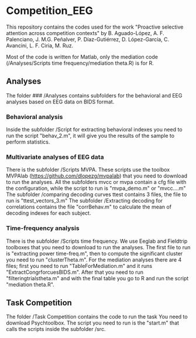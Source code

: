 # Competition_EEG
This repository contains the codes used for the work "Proactive selective attention across competition contexts" by B. Aguado-López, A. F. Palenciano, J. M.G. Peñalver, P. Díaz-Gutiérrez, D. López-García, C. Avancini, L. F. Ciria, M. Ruz. 

Most of the code is written for Matlab, only the mediation code (/Analyses/Scripts time frequency/mediation theta.R) is for R.

 ## Analyses 
 The folder ### /Analyses contains subfolders for the behavioral and EEG analyses based on EEG data on BIDS format.
  ### Behavioral analysis
  Inside the subfolder /Script for extracting behavioral indexes you need to run the script "behav_2.m", it will give you the results of the sample to perform statistics.
  ### Multivariate analyses of EEG data
There is the subfolder /Scripts MVPA. These scripts use the toolbox MVPAlab (https://github.com/dlopezg/mvpalab) that you need to download to run the analyses. All the subfolders mvcc or mvpa contain a cfg file with the configuration, while the script to run is "mvpa_demo.m" or "mvcc....m"
The subfolder /comparing decoding curves ttest contains 3 files, the file to run is "ttest_vectors_3.m"
The subfolder /Extracting decoding for correlations contains the file "corrBehav.m" to calculate the mean of decoding indexes for each subject.
   ### Time-frequency analysis
There is the subfolder /Scripts time frequency. We use Eeglab and Fieldtrip toolboxes that you need to download to run the analyses. The first file to run is "extracting power time-freq.m", then to compute the significant cluster you need to run "clusterTheta.m". For the mediation analyses there are 4 files; first you need to run "TableForMediation.m" and it runs "ExtractCongrforcuesBIDS.m". After that you need to run "filteringtrialstheta.m" and with the final table you go to R and run the script "mediation theta.R".


  ## Task Competition
 The folder /Task Competition contains the code to run the task
 You need to download Psychtoolbox. The script you need to run is the "start.m" that calls the scripts inside the subfolder /src.
